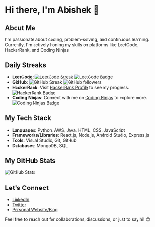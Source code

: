 # Hi there, I'm Abishek 👋

## About Me
I'm passionate about coding, problem-solving, and continuous learning. Currently, I'm actively honing my skills on platforms like LeetCode, HackerRank, and Coding Ninjas.

## Daily Streaks
- **LeetCode**: [![LeetCode Streak](https://leetcode-badge.chotot.org/leetcode/abishekcsecs)](https://leetcode.com/abishekcsecs)
  <img src="https://img.shields.io/badge/LeetCode-abishekcsecs-brightgreen" alt="LeetCode Badge">
- **GitHub**: ![GitHub Streak](https://github-readme-streak-stats.herokuapp.com/?user=Abishek-ak7)
  <img src="https://img.shields.io/github/followers/Abishek-ak7?style=social" alt="GitHub followers">
- **HackerRank**: Visit [HackerRank Profile](https://www.hackerrank.com/Abishek777) to see my progress.
  <img src="https://img.shields.io/badge/HackerRank-Abishek777-brightgreen" alt="HackerRank Badge">
- **Coding Ninjas**: Connect with me on [Coding Ninjas](https://www.codingninjas.com/studio/profile/Abishek77) to explore more.
  <img src="https://img.shields.io/badge/Coding%20Ninjas-abishek77-blue" alt="Coding Ninjas Badge">

## My Tech Stack
- **Languages**: Python, AWS, Java, HTML, CSS, JavaScript
- **Frameworks/Libraries**: React.js, Node.js, Android Studio, Express.js
- **Tools**: Visual Studio, Git, GitHub
- **Databases**: MongoDB, SQL

## My GitHub Stats
![GitHub Stats](https://github-readme-stats.vercel.app/api?username=Abishek-ak7&show_icons=true&theme=dark)

## Let's Connect
- [LinkedIn](https://www.linkedin.com/in/abishek-n7/)
- [Twitter](your-twitter-profile)
- [Personal Website/Blog](your-website)

Feel free to reach out for collaborations, discussions, or just to say hi! 😊
